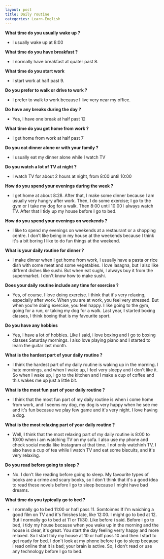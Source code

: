 ```yaml
---
layout: post
title: Daily routine
categories: Learn-English
---
```


**What time do you usually wake up ?**

+ I usually wake up at 8:00

**What time do you have breakfast ?**

+ I normally have breakfast at quater past 8.

**What time do you start work**

+ I start work at half past 9.

**Do you prefer to walk or drive to work ?**

+ I prefer to walk to  work because I live very near my office.

**Do have any breaks during the day ?**

+ Yes, I have one break at half past 12

**What time do you get home from work ?**

+ I get home from work at half past 7

**Do you eat dinner alone or with your family ?**

+ I usually eat my dinner alone while I watch TV

**Do you watch a lot of TV at night ?**

+ I watch TV for about 2 hours at night, from 8:00 until 10:00 

**How do you spend your evenings during the week ?**

+ I get home at about 8:28. After that, I make some dinner because I am usually very hungry after work. Then, I do some exercise; I go to the gym
or I take my dog for a walk. Then 8:00 until 10:00 I always watch TV. After that I tidy up my house before I go to bed.

**How do you spend your evenings on weekends ?**

+  I like to spend my evenings on weekends at a restaurant or a shopping centre. I don't like being in my house at the weekends because I think it's a bit boring
I like to do fun things at the weekend.

**What is your daily routine for dinner ?**

+ I make dinner when I get home from work, I usually have a pasta or rice dish with some meat and some vegetables.
I love lasagna, but I also like diffrent dishes like sushi. But when eat sughi, I always buy it from the supermarket. I don't know how to make sushi.

**Does your daily routine include any time for exercise ?**

+ Yes, of course. I love doing exercise. I think that it's very relaxing, especially after work. When you are at work, you feel very stressed. But when 
you're doing exercise, you feel happy. I like going to the gym, going for a run, or taking my dog for a walk. Last year, I started boxing classes, I think boxing that is my favourite sport.

**Do you have any hobbies**

+ Yes, I have a lot of hobbies. Like I said, i love boxing and I go to boxing classes Saturday mornings.
I also love playing piano  and I started to learn the guitar last month. 

**What is the hardest part of your daily routine ?**

+ I think the hardest part of my daily routine is waking up in the morning. I hate mornings, and when I wake up, I feel very sleepy and I don't like it. 
So when I wake up, I go to the kitchen and I make a cup of coffee and this wakes me up just a little bit.

**What is the most fun part of your daily routine ?**

+ I think that the most fun part of my daily routine is when i come home from work, and I seems my dog, my dog is very happy when he see me and it's fun becasue we
play few game and it's very night. I love having a dog.

**What is the most relaxing part of your daily routine ?**

+ Well, I think that the most relaxing part of my daily routine is 8:00 to 10:00 when i am watching TV on my sofa. I also use my phone and check social media like Instagram at that time. I not only watchinh TV, I also have a cup of tea while I watch TV and eat some biscuits, and it's very relaxing.

**Do you read before going to sleep ?**

+ No. I don't like reading before going to sleep. My favourite types of books are a crime and scary books, so I don't think that it's a good idea to read these novels before I go to sleep because I might have bad dreams.

**What time do you typically go to bed ?**

+ I normally go to bed 11:00 or hafl pass 11. Somtoimes If I'm waiching a good film on TV and it's finishes late, like 12:00. I might go to bed at 12. But I normally go to bed at 11 or 11:30. Like before i said.  Before i  go to bed, i tidy my house because when you wake up in the morning and the house is clear, it's great. You start the day feeling verry happy and more relaxed. So I start tidy my house at 10 or half pass 10 and then I start to get ready for bed. 
I don't look at my phone before i go to sleep because i read online that it is bad; your brain is active. So, I don't read or use any technology before I go to bed.

